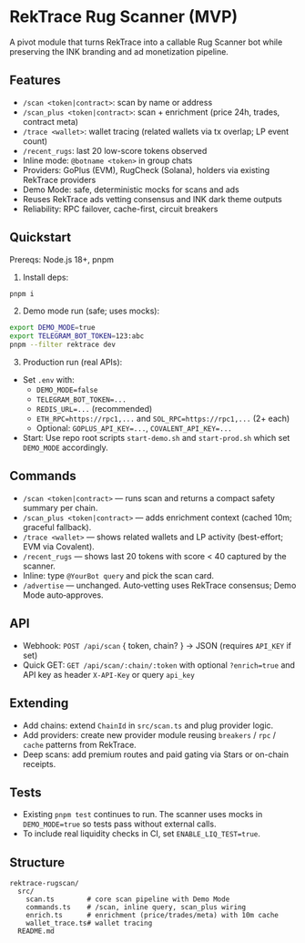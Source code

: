 # RekTrace Rug Scanner (MVP)

A pivot module that turns RekTrace into a callable Rug Scanner bot while preserving the INK branding and ad monetization pipeline.

## Features
- `/scan <token|contract>`: scan by name or address
- `/scan_plus <token|contract>`: scan + enrichment (price 24h, trades, contract meta)
- `/trace <wallet>`: wallet tracing (related wallets via tx overlap; LP event count)
- `/recent_rugs`: last 20 low-score tokens observed
- Inline mode: `@botname <token>` in group chats
- Providers: GoPlus (EVM), RugCheck (Solana), holders via existing RekTrace providers
- Demo Mode: safe, deterministic mocks for scans and ads
- Reuses RekTrace ads vetting consensus and INK dark theme outputs
- Reliability: RPC failover, cache-first, circuit breakers

## Quickstart

Prereqs: Node.js 18+, pnpm

1. Install deps:
```bash
pnpm i
```

2. Demo mode run (safe; uses mocks):
```bash
export DEMO_MODE=true
export TELEGRAM_BOT_TOKEN=123:abc
pnpm --filter rektrace dev
```

3. Production run (real APIs):
- Set `.env` with:
  - `DEMO_MODE=false`
  - `TELEGRAM_BOT_TOKEN=...`
  - `REDIS_URL=...` (recommended)
  - `ETH_RPC=https://rpc1,...` and `SOL_RPC=https://rpc1,...` (2+ each)
  - Optional: `GOPLUS_API_KEY=...`, `COVALENT_API_KEY=...`
- Start:
Use repo root scripts `start-demo.sh` and `start-prod.sh` which set `DEMO_MODE` accordingly.

## Commands
- `/scan <token|contract>` — runs scan and returns a compact safety summary per chain.
- `/scan_plus <token|contract>` — adds enrichment context (cached 10m; graceful fallback).
- `/trace <wallet>` — shows related wallets and LP activity (best-effort; EVM via Covalent).
- `/recent_rugs` — shows last 20 tokens with score < 40 captured by the scanner.
- Inline: type `@YourBot query` and pick the scan card.
- `/advertise` — unchanged. Auto‑vetting uses RekTrace consensus; Demo Mode auto‑approves.

## API
- Webhook: `POST /api/scan` { token, chain? } → JSON (requires `API_KEY` if set)
- Quick GET: `GET /api/scan/:chain/:token` with optional `?enrich=true` and API key as header `X-API-Key` or query `api_key`

## Extending
- Add chains: extend `ChainId` in `src/scan.ts` and plug provider logic.
- Add providers: create new provider module reusing `breakers` / `rpc` / `cache` patterns from RekTrace.
- Deep scans: add premium routes and paid gating via Stars or on-chain receipts.

## Tests
- Existing `pnpm test` continues to run. The scanner uses mocks in `DEMO_MODE=true` so tests pass without external calls.
- To include real liquidity checks in CI, set `ENABLE_LIQ_TEST=true`.

## Structure
```
rektrace-rugscan/
  src/
    scan.ts        # core scan pipeline with Demo Mode
    commands.ts    # /scan, inline query, scan_plus wiring
    enrich.ts      # enrichment (price/trades/meta) with 10m cache
    wallet_trace.ts# wallet tracing
  README.md
```


